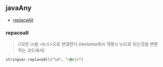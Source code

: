## javaAny
- [replaceAll](#replaceall)

### repaceall
> //모든 \n을 <b.r/>으로 변경한다.(textarea에서 개행시 \n으로 되는것을 변환하는 코드에서)  

```html
stringvar.replaceAll("\n", "<br/>")
```
